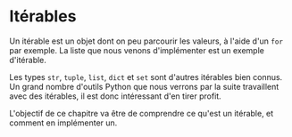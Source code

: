 # Itérables

Un itérable est un objet dont on peu parcourir les valeurs, à l'aide d'un `for` par exemple.
La liste que nous venons d'implémenter est un exemple d'itérable.

Les types `str`, `tuple`, `list`, `dict` et `set` sont d'autres itérables bien connus.
Un grand nombre d'outils Python que nous verrons par la suite travaillent avec des itérables, il est donc intéressant d'en tirer profit.

L'objectif de ce chapitre va être de comprendre ce qu'est un itérable, et comment en implémenter un.
